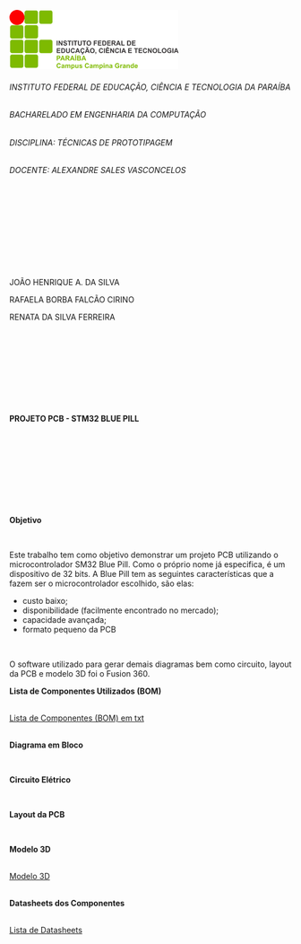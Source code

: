 ![logo IFPB](https://github.com/rafaelacirino/prototipagem/blob/main/logo_campus.png)<br>
<h6>INSTITUTO FEDERAL DE EDUCAÇÃO, CIÊNCIA E TECNOLOGIA DA PARAÍBA</h6>
<h6>BACHARELADO EM ENGENHARIA DA COMPUTAÇÃO</h6>
<h6>DISCIPLINA: TÉCNICAS DE PROTOTIPAGEM</h6>
<h6>DOCENTE: ALEXANDRE SALES VASCONCELOS</h6>
<br>
<br>
<br>
<br>
<br>
<br>
<br>
<br>
<p>JOÃO HENRIQUE A. DA SILVA</p>
<p>RAFAELA BORBA FALCÃO CIRINO</p>
<p>RENATA DA SILVA FERREIRA</p>
<br>
<br>
<br>
<br>
<br>
<br>
<br>
<br>
<p><b>PROJETO PCB - STM32 BLUE PILL</b></p>
<br>
<br>
<br>
<br>
<br>
<br>
<br>
<br>
<p><b>Objetivo</b></p>
<br>
<p>Este trabalho tem como objetivo demonstrar um projeto PCB utilizando o microcontrolador SM32 Blue Pill. Como o próprio nome já especifica, é um dispositivo de 32 bits. A Blue Pill tem as seguintes características que a fazem ser o microcontrolador escolhido, são elas:</p>
<ul>
  <li>custo baixo;</li>
  <li>disponibilidade (facilmente encontrado no mercado);</li>
  <li>capacidade avançada;</li>
  <li>formato pequeno da PCB</li>
</ul>
<br>
<p>O software utilizado para gerar demais diagramas bem como circuito, layout da PCB e modelo 3D foi o Fusion 360.</p>
<p><b>Lista de Componentes Utilizados (BOM)</b></p>
<br>
<a href="https://github.com/rafaelacirino/prototipagem/blob/main/Esquem%C3%A1tico_BOM.txt">Lista de Componentes (BOM) em txt</a>
<br>
<br>
<p><b>Diagrama em Bloco</b></p>
<br>
<p><b>Circuito Elétrico</b></p>
<br>
<p><b>Layout da PCB</b></p>
<br>
<p><b>Modelo 3D</b></p>
<br>
<a href="https://github.com/rafaelacirino/prototipagem/blob/main/3D.jpeg">Modelo 3D</a>
<br>
<br>
<p><b>Datasheets dos Componentes</b></p>
<br>
<a href="https://github.com/rafaelacirino/prototipagem/tree/main/Datasheets">Lista de Datasheets</a>
